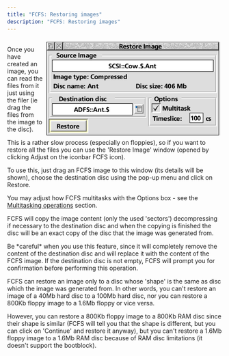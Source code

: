 ```yaml
---
title: "FCFS: Restoring images"
description: "FCFS: Restoring images"
---
```



<img src="restore.gif" alt="[Restore image window]" align="right" vspace="8" hspace="8" width="404" height="219" /><br />
Once you have created an image, you can read the files from it just using the filer (ie drag the files from the image to the disc).

<p>This is a rather slow process (especially on floppies), so if you want to restore all the files you can use the 'Restore&nbsp;Image' window (opened by clicking Adjust on the iconbar FCFS icon).</p>

<p>To use this, just drag an FCFS image to this window (its details will be shown), choose the destination disc using the pop-up menu and click on Restore.</p>

<p>You may adjust how FCFS multitasks with the Options box - see the <a href="multi.html">Multitasking operations</a> section.</p>

<p>FCFS will copy the image content (only the used 'sectors') decompressing if necessary to the destination disc and when the copying is finished the disc will be an exact copy of the disc that the image was generated from.</p>

<p>Be *careful* when you use this feature, since it will completely remove the content of the destination disc and will replace it with the content of the FCFS image. If the destination disc is not empty, FCFS will prompt you for confirmation before performing this operation.</p>

<p>FCFS can restore an image only to a disc whose 'shape' is the same as disc which the image was generated from. In other words, you can't restore an image of a 40Mb hard disc to a 100Mb hard disc, nor you can restore a 800Kb floppy image to a 1.6Mb floppy or vice versa.</p>

<p>However, you can restore a 800Kb floppy image to a 800Kb RAM disc since their shape is similar (FCFS will tell you that the shape is different, but you can click on 'Continue' and restore it anyway), but you can't restore a 1.6Mb floppy image to a 1.6Mb RAM disc because of RAM disc limitations (it doesn't support the bootblock).</p>
